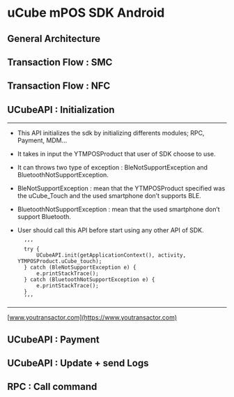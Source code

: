 # uCube mPOS SDK Android

## General Architecture

## Transaction Flow : SMC

## Transaction Flow : NFC

## UCubeAPI : Initialization
------
* This API initializes the sdk by initializing differents modules; RPC, Payment, MDM…
* It takes in input the YTMPOSProduct that user of SDK choose to use.
* It can throws two type of exception : BleNotSupportException and BluetoothNotSupportException.
* BleNotSupportException : mean that the YTMPOSProduct specified was the uCube_Touch and the used smartphone don’t supports BLE.
* BluetoothNotSupportException : mean that the used smartphone don’t support Bluetooth. 
* User should call this API before start using any other API of SDK. 

	
		’’’
		try {
			UCubeAPI.init(getApplicationContext(), activity, YTMPOSProduct.uCube_touch);
		} catch (BleNotSupportException e) {
	  		e.printStackTrace();
		} catch (BluetoothNotSupportException e) {
 	  		e.printStackTrace();
		}
		’’’


------
[www.youtransactor.com](https://www.youtransactor.com)

## UCubeAPI : Payment

## UCubeAPI : Update + send Logs

## RPC : Call command